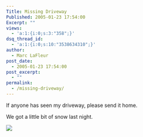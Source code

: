 ```yaml
---
Title: Missing Driveway
Published: 2005-01-23 17:54:00
Excerpt: ""
views:
  - 'a:1:{i:0;s:3:"358";}'
dsq_thread_id:
  - 'a:1:{i:0;s:10:"3538634310";}'
author:
  - Marc LaFleur
post_date:
  - 2005-01-23 17:54:00
post_excerpt:
  - ""
permalink:
  - /missing-driveway/
---
```

<p>If anyone has seen my driveway, please send it home. </p> <p>We got a little bit of snow last night. </p> <p><a href="http://www.boston.com/news/weather/gallery/snow_012305"><img src="http://cache.boston.com/bonzai-fba/AP_Photo/2005/01/23/1106497959_9932.jpg" border="0" /></a></p>